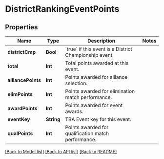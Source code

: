 # DistrictRankingEventPoints

## Properties
Name | Type | Description | Notes
------------ | ------------- | ------------- | -------------
**districtCmp** | **Bool** | &#x60;true&#x60; if this event is a District Championship event. | 
**total** | **Int** | Total points awarded at this event. | 
**alliancePoints** | **Int** | Points awarded for alliance selection. | 
**elimPoints** | **Int** | Points awarded for elimination match performance. | 
**awardPoints** | **Int** | Points awarded for event awards. | 
**eventKey** | **String** | TBA Event key for this event. | 
**qualPoints** | **Int** | Points awarded for qualification match performance. | 

[[Back to Model list]](../README.md#documentation-for-models) [[Back to API list]](../README.md#documentation-for-api-endpoints) [[Back to README]](../README.md)


